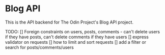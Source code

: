 # Blog API

This is the API backend for The Odin Project's Blog API project.


TODO: 
[] Foreign constraints on users, posts, comments - can't delete users if they have posts, can't delete comments if they have users
[] express validator on requests
[] how to limit and sort requests
[] add a filter or search for posts/comments/users
